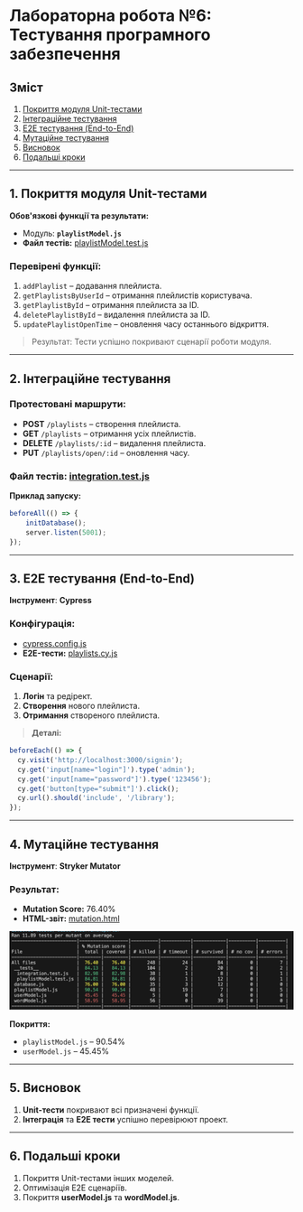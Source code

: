 # Лабораторна робота №6: Тестування програмного забезпечення

## Зміст
1. [Покриття модуля Unit-тестами](#1-покриття-модуля-unit-тестами)
2. [Інтеграційне тестування](#2-інтеграційне-тестування)
3. [E2E тестування (End-to-End)](#3-e2e-тестування-end-to-end)
4. [Мутаційне тестування](#4-мутаційне-тестування)
5. [Висновок](#5-висновок)
6. [Подальші кроки](#6-подальші-кроки)

---

## 1. Покриття модуля Unit-тестами

**Обов'язкові функції та результати:**

- Модуль: **`playlistModel.js`**
- **Файл тестів:** [playlistModel.test.js](../../db/__tests__/playlistModel.test.js)

### Перевірені функції:
1. `addPlaylist` – додавання плейлиста.
2. `getPlaylistsByUserId` – отримання плейлистів користувача.
3. `getPlaylistById` – отримання плейлиста за ID.
4. `deletePlaylistById` – видалення плейлиста за ID.
5. `updatePlaylistOpenTime` – оновлення часу останнього відкриття.

> Результат: Тести успішно покривают сценарії роботи модуля.

---

## 2. Інтеграційне тестування

### **Протестовані маршрути:**
- **POST** `/playlists` – створення плейлиста.
- **GET** `/playlists` – отримання усіх плейлистів.
- **DELETE** `/playlists/:id` – видалення плейлиста.
- **PUT** `/playlists/open/:id` – оновлення часу.

### **Файл тестів:** [integration.test.js](../../db/__tests__/integration.test.js)

**Приклад запуску:**
```javascript
beforeAll(() => {
    initDatabase();
    server.listen(5001);
});
```
---

## 3. E2E тестування (End-to-End)

**Інструмент**: **Cypress**

### **Конфігурація**:
- [cypress.config.js](../../../lingo-frontend/cypress.config.js)
- **E2E-тести:** [playlists.cy.js](../../../lingo-frontend/cypress/e2e/playlists.cy.js)

### **Сценарії:**
1. **Логін** та редірект.
2. **Створення** нового плейлиста.
3. **Отримання** створеного плейлиста.

> **Деталі:**
```javascript
beforeEach(() => {
  cy.visit('http://localhost:3000/signin');
  cy.get('input[name="login"]').type('admin');
  cy.get('input[name="password"]').type('123456');
  cy.get('button[type="submit"]').click();
  cy.url().should('include', '/library');
});
```

---

## 4. Мутаційне тестування

**Інструмент**: **Stryker Mutator**

### **Результат:**
- **Mutation Score:** 76.40%
- **HTML-звіт:** [mutation.html](../../reports/mutation/mutation.html)

![](mutation.png)

**Покриття:**
- `playlistModel.js` – 90.54%
- `userModel.js` – 45.45%

---

## 5. Висновок
1. **Unit-тести** покривают всі призначені функції.
2. **Інтеграція** та **E2E тести** успішно перевірюют проект.

---

## 6. Подальші кроки
1. Покриття Unit-тестами інших моделей.
2. Оптимізація E2E сценаріїв.
3. Покриття **userModel.js** та **wordModel.js**.
